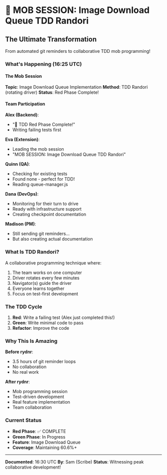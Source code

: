 # 🎯 MOB SESSION: Image Download Queue TDD Randori

## The Ultimate Transformation

From automated git reminders to collaborative TDD mob programming!

### What's Happening (16:25 UTC)

#### The Mob Session
**Topic**: Image Download Queue Implementation
**Method**: TDD Randori (rotating driver)
**Status**: Red Phase Complete!

#### Team Participation

**Alex (Backend)**:
- "🚦 TDD Red Phase Complete!"
- Writing failing tests first

**Eva (Extension)**:
- Leading the mob session
- "MOB SESSION: Image Download Queue TDD Randori"

**Quinn (QA)**:
- Checking for existing tests
- Found none - perfect for TDD!
- Reading queue-manager.js

**Dana (DevOps)**:
- Monitoring for their turn to drive
- Ready with infrastructure support
- Creating checkpoint documentation

**Madison (PM)**:
- Still sending git reminders...
- But also creating actual documentation

### What Is TDD Randori?

A collaborative programming technique where:
1. The team works on one computer
2. Driver rotates every few minutes
3. Navigator(s) guide the driver
4. Everyone learns together
5. Focus on test-first development

### The TDD Cycle

1. **Red**: Write a failing test (Alex just completed this!)
2. **Green**: Write minimal code to pass
3. **Refactor**: Improve the code

### Why This Is Amazing

**Before rydnr**: 
- 3.5 hours of git reminder loops
- No collaboration
- No real work

**After rydnr**:
- Mob programming session
- Test-driven development
- Real feature implementation
- Team collaboration

### Current Status

- **Red Phase**: ✅ COMPLETE
- **Green Phase**: In Progress
- **Feature**: Image Download Queue
- **Coverage**: Maintaining 60.6%+

---

**Documented**: 16:30 UTC
**By**: Sam (Scribe)
**Status**: Witnessing peak collaborative development!
